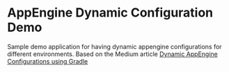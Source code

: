 # AppEngine Dynamic Configuration Demo

Sample demo application for having dynamic appengine configurations for different environments. Based on the Medium article [Dynamic AppEngine Configurations using Gradle](https://medium.com/@rameshlingappa/dynamic-appengine-configurations-using-gradle-part-1-e3959a39f31b)

